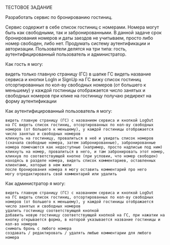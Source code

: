 
ТЕСТОВОЕ ЗАДАНИЕ 

Разработать сервис по бронированию гостиниц.

Сервис содержит в себе список гостиниц с номерами. Номера могут быть как свободными, так и забронированными. В данной задаче срок бронирования номеров и даты заездов не учитываем, просто либо номер свободен, либо нет. 
Продумать систему аутентификации и авторизации. Пользователи делятся на три типа: гость, аутентифицированный пользователь и администратор.


Как гость я могу:

   видеть только главную страницу (ГС)
   в шапке ГС видеть название сервиса и кнопки LogIn и SignUp
   на ГС вижу список гостиниц отсортированных по кол-ву свободных номеров (от большего к меньшему)
   у каждой гостиницы отображается число занятых и свободных номеров
   при клике на гостиницу получаю редирект на форму аутентификации


Как аутентифицированный пользователь я могу:

    видеть главную страницу (ГС) с названием сервиса и кнопкой LogOut
    на ГС видеть список гостиниц, отсортированных по кол-ву свободных номеров (от большего к меньшему), у каждой гостиницы отображается число занятых и свободных номеров
    кликнуть на гостиницу, провалиться в неё и увидеть список номеров (cначала свободные номера, затем забронированные), забронированные номера помечаются как недоступные (например, просто надписью под ним)
    кликнуть на номер, провалиться в него, и там забронировать этот номер, кликнув по соответствующей кнопке (при условии, что номер свободен)
    находясь в разделе номера, видеть список комментариев, оставленных клиентами, которые в нем жили
    после бронирования номера я могу оставить комментарий про него
    могу отредактировать свой комментарий или удалить


Как администратор я могу:

    видеть главную страницу (ГС) с названием сервиса и кнопкой LogOut
    на ГС видеть список гостиниц, отсортированных по кол-ву свободных номеров (от большего к меньшему), у каждой гостиницы отображается число занятых и свободных номеров
    удалить гостиницу соответствующей кнопкой
    добавить новую гостиницу соответствующей кнопкой на ГС, при нажатии на кнопку открывается форма, в которой указывается название гостиницы и кол-во номеров
    снимать бронь с любого номера
    создавать / редактировать / удалять любые комментарии для любого номера
